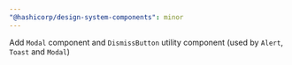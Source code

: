 ```yaml
---
"@hashicorp/design-system-components": minor
---
```


Add `Modal` component and `DismissButton` utility component (used by `Alert`, `Toast` and `Modal`)
